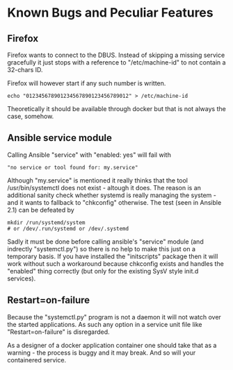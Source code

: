 # Known Bugs and Peculiar Features


## Firefox

Firefox wants to connect to the DBUS. Instead of skipping
a missing service gracefully it just stops with a reference
to "/etc/machine-id" to not contain a 32-chars ID.

Firefox will however start if any such number is written.

    echo "012345678901234567890123456789012" > /etc/machine-id

Theoretically it should be available through docker but that
is not always the case, somehow.


## Ansible service module

Calling Ansible "service" with "enabled: yes" will fail with

    "no service or tool found for: my.service"

Although "my.service" is mentioned it really thinks that
the tool /usr/bin/systemctl does not exist - altough it does.
The reason is an additional sanity check whether systemd is
really managing the system - and it wants to fallback to
"chkconfig" otherwise. The test (seen in Ansible 2.1) can
be defeated by

    mkdir /run/systemd/system
    # or /dev/.run/systemd or /dev/.systemd

Sadly it must be done before calling ansible's "service" module
(and indrectly "systemctl.py") so there is no help to make this 
just on a temporary basis. If you have installed the "initscripts" 
package then it will work without such a workaround because
chkconfig exists and handles the "enabled" thing correctly 
(but only for the existing SysV style init.d services).

## Restart=on-failure

Because the "systemctl.py" program is not a daemon it will not
watch over the started applications. As such any option in a
service unit file like "Restart=on-failure" is disregarded.

As a designer of a docker application container one should
take that as a warning - the process is buggy and it may
break. And so will your containered service.




